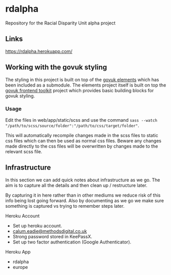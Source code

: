 # rdalpha

Repository for the Racial Disparity Unit alpha project

## Links

https://rdalpha.herokuapp.com/

## Working with the govuk styling

The styling in this project is built on top of the [govuk elements](https://github.com/alphagov/govuk_elements) which
has been included as a submodule. The elements project
itself is built on top the [govuk frontend toolkit](https://github.com/alphagov/govuk_frontend_toolkit/)
project which provides basic building blocks for govuk styling.

### Usage


Edit the files in web/app/static/scss and use the command
`sass --watch "/path/to/scss/source/folder":"/path/to/css/target/folder"`.

This will automatically recompile changes made in the scss files to static css files
which can then be used as normal css files. Beware any changes made directly to the css
files will be overwritten by changes made to the relevant scss file.


## Infrastructure

In this section we can add quick notes about infrastructure as we go. The aim is to capture all the details and then clean up / restructure later.

By capturing it in here rather than in other mediums we reduce risk of this info being lost going forward. Also by documenting as we go we make sure something is captured vs trying to remember steps later.

Heroku Account
- Set up heroku account.
- calum.eadie@methodsdigital.co.uk
- Strong password stored in KeePassX.
- Set up two factor authentication (Google Authenticator).

Heroku App
- rdalpha
- europe

